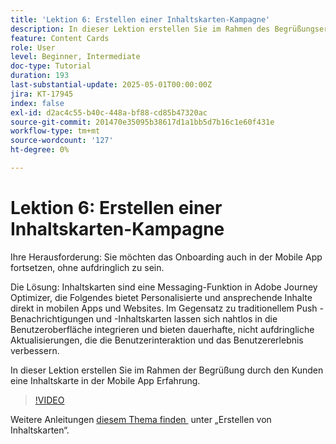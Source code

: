 ```yaml
---
title: 'Lektion 6: Erstellen einer Inhaltskarten-Kampagne'
description: In dieser Lektion erstellen Sie im Rahmen des Begrüßungserlebnisses Ihrer Kundinnen und Kunden eine Inhaltskarte in der Mobile App.
feature: Content Cards
role: User
level: Beginner, Intermediate
doc-type: Tutorial
duration: 193
last-substantial-update: 2025-05-01T00:00:00Z
jira: KT-17945
index: false
exl-id: d2ac4c55-b40c-448a-bf88-cd85b47320ac
source-git-commit: 201470e35095b38617d1a1bb5d7b16c1e60f431e
workflow-type: tm+mt
source-wordcount: '127'
ht-degree: 0%

---
```


# Lektion 6: Erstellen einer Inhaltskarten-Kampagne

Ihre Herausforderung: Sie möchten das Onboarding auch in der Mobile App fortsetzen, ohne aufdringlich zu sein.

Die Lösung: Inhaltskarten sind eine Messaging-Funktion in Adobe Journey Optimizer, die Folgendes bietet
Personalisierte und ansprechende Inhalte direkt in mobilen Apps und Websites. Im Gegensatz zu traditionellem Push
-Benachrichtigungen und -Inhaltskarten lassen sich nahtlos in die Benutzeroberfläche integrieren und bieten dauerhafte, nicht aufdringliche Aktualisierungen, die die Benutzerinteraktion und das Benutzererlebnis verbessern.

In dieser Lektion erstellen Sie im Rahmen der Begrüßung durch den Kunden eine Inhaltskarte in der Mobile App
Erfahrung.

>[!VIDEO](https://video.tv.adobe.com/v/3457973/?learn=on&enablevpops)

Weitere Anleitungen [&#x200B; diesem Thema finden &#x200B;](/help/channels/create-content-cards.md) unter „Erstellen von Inhaltskarten“.
